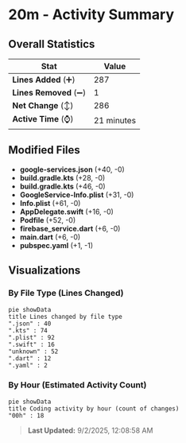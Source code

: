 # 20m - Activity Summary 

## Overall Statistics

| Stat                   | Value                                                             |
| ---------------------- | ----------------------------------------------------------------- |
| **Lines Added** (➕)   | 287                                          |
| **Lines Removed** (➖) | 1                                        |
| **Net Change** (↕)    | 286                |
| **Active Time** (⌚)   | 21 minutes |


## Modified Files
- **google-services.json** (+40, -0)
- **build.gradle.kts** (+28, -0)
- **build.gradle.kts** (+46, -0)
- **GoogleService-Info.plist** (+31, -0)
- **Info.plist** (+61, -0)
- **AppDelegate.swift** (+16, -0)
- **Podfile** (+52, -0)
- **firebase_service.dart** (+6, -0)
- **main.dart** (+6, -0)
- **pubspec.yaml** (+1, -1)

## Visualizations

### By File Type (Lines Changed)

```mermaid
pie showData
title Lines changed by file type
".json" : 40
".kts" : 74
".plist" : 92
".swift" : 16
"unknown" : 52
".dart" : 12
".yaml" : 2
```

### By Hour (Estimated Activity Count)

```mermaid
pie showData
title Coding activity by hour (count of changes)
"00h" : 18
```


> **Last Updated:** 9/2/2025, 12:08:58 AM